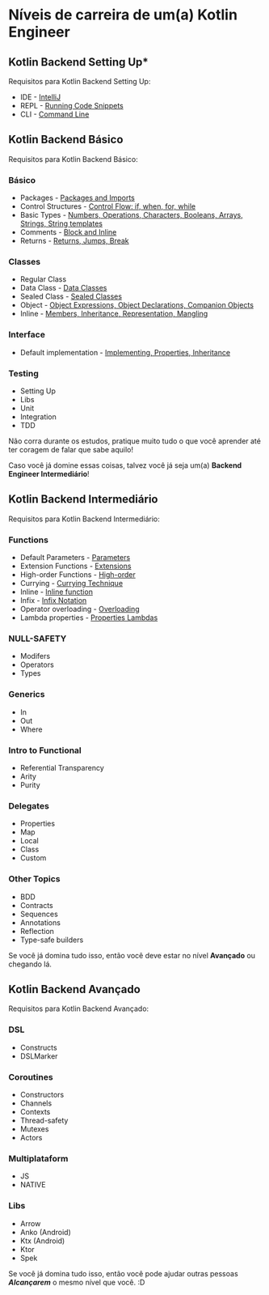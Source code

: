 # Níveis de carreira de um(a) Kotlin Engineer

## Kotlin Backend Setting Up*

Requisitos para Kotlin Backend Setting Up:

* IDE - [IntelliJ](https://www.jetbrains.com/idea/)
* REPL - [Running Code Snippets](https://kotlinlang.org/docs/tutorials/quick-run.html)
* CLI - [Command Line](https://kotlinlang.org/docs/tutorials/command-line.html)

## Kotlin Backend Básico

Requisitos para Kotlin Backend Básico:

### Básico

* Packages - [Packages and Imports](https://kotlinlang.org/docs/reference/packages.html)
* Control Structures - [Control Flow: if, when, for, while](https://kotlinlang.org/docs/reference/control-flow.html)
* Basic Types - [Numbers, Operations, Characters, Booleans, Arrays, Strings, String templates](https://kotlinlang.org/docs/reference/basic-types.html)
* Comments - [Block and Inline](https://kotlinlang.org/docs/reference/basic-types.html)
* Returns - [Returns, Jumps, Break](https://kotlinlang.org/docs/reference/basic-types.html)

### Classes

* Regular Class
* Data Class - [Data Classes](https://kotlinlang.org/docs/reference/data-classes.html#data-classes)
* Sealed Class - [Sealed Classes](https://kotlinlang.org/docs/reference/sealed-classes.html#sealed-classes)
* Object - [Object Expressions, Object Declarations, Companion Objects](https://kotlinlang.org/docs/reference/object-declarations.html)
* Inline - [Members, Inheritance, Representation, Mangling](https://kotlinlang.org/docs/reference/inline-classes.html)

### Interface

* Default implementation - [Implementing, Properties, Inheritance](https://kotlinlang.org/docs/reference/interfaces.html)

### Testing

* Setting Up
* Libs
* Unit
* Integration
* TDD

Não corra durante os estudos, pratique muito tudo o que você aprender até ter coragem de falar que sabe aquilo!

Caso você já domine essas coisas, talvez você já seja um(a) **Backend Engineer Intermediário**!

## Kotlin Backend Intermediário

Requisitos para Kotlin Backend Intermediário:

### Functions

* Default Parameters - [Parameters](https://kotlinlang.org/docs/reference/functions.html#parameters)
* Extension Functions - [Extensions](https://kotlinlang.org/docs/reference/extensions.html#extension-functions)
* High-order Functions - [High-order](https://kotlinlang.org/docs/reference/lambdas.html#higher-order-functions)
* Currying - [Currying Technique](https://en.proft.me/2018/08/12/currying-function-kotlin/)
* Inline - [Inline function](https://kotlinlang.org/docs/reference/inline-functions.html#inline-functions)
* Infix - [Infix Notation](https://kotlinlang.org/docs/reference/functions.html#infix-notation)
* Operator overloading - [Overloading](https://kotlinlang.org/docs/reference/operator-overloading.html#operator-overloading)
* Lambda properties - [Properties Lambdas](https://kotlinlang.org/docs/reference/lambdas.html#lambda-expressions-and-anonymous-functions)

### NULL-SAFETY

* Modifers
* Operators
* Types

### Generics

* In
* Out
* Where

### Intro to Functional

* Referential Transparency
* Arity
* Purity

### Delegates

* Properties
* Map
* Local
* Class
* Custom

### Other Topics 

* BDD
* Contracts
* Sequences 
* Annotations
* Reflection
* Type-safe builders

Se você já domina tudo isso, então você deve estar no nível **Avançado** ou chegando lá.

## Kotlin Backend Avançado

Requisitos para Kotlin Backend Avançado:

### DSL

* Constructs
* DSLMarker

### Coroutines

* Constructors
* Channels
* Contexts
* Thread-safety
* Mutexes
* Actors

### Multiplataform

* JS
* NATIVE

### Libs

* Arrow
* Anko (Android)
* Ktx (Android)
* Ktor
* Spek

Se você já domina tudo isso, então você pode ajudar outras pessoas ***Alcançarem*** o mesmo nível que você. :D
